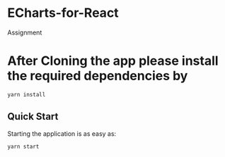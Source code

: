 # ECharts-for-React
Assignment
# After Cloning the app please install the required dependencies by
```bash
yarn install
```

## Quick Start
Starting the application is as easy as:

```bash
yarn start
```
